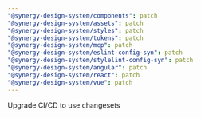 ```yaml
---
"@synergy-design-system/components": patch
"@synergy-design-system/assets": patch
"@synergy-design-system/styles": patch
"@synergy-design-system/tokens": patch
"@synergy-design-system/mcp": patch
"@synergy-design-system/eslint-config-syn": patch
"@synergy-design-system/stylelint-config-syn": patch
"@synergy-design-system/angular": patch
"@synergy-design-system/react": patch
"@synergy-design-system/vue": patch
---
```


Upgrade CI/CD to use changesets
